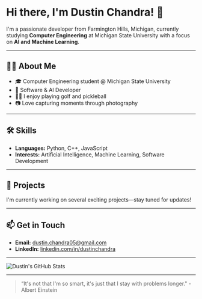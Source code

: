 # Hi there, I'm Dustin Chandra! 👋

I'm a passionate developer from Farmington Hills, Michigan, currently studying **Computer Engineering** at Michigan State University with a focus on **AI and Machine Learning**.

---

## 👨‍💻 About Me

- 🎓 Computer Engineering student @ Michigan State University
- 🤖 Software & AI Developer
- 🏌️‍♂️ I enjoy playing golf and pickleball
- 📷 Love capturing moments through photography

---

## 🛠️ Skills

- **Languages:** Python, C++, JavaScript
- **Interests:** Artificial Intelligence, Machine Learning, Software Development

---

## 🚀 Projects

I'm currently working on several exciting projects—stay tuned for updates!

---

## 📫 Get in Touch

- **Email:** [dustin.chandra05@gmail.com](mailto:dustin.chandra05@gmail.com)
- **LinkedIn:** [linkedin.com/in/dustinchandra](https://linkedin.com/in/dustinchandra)

---

![Dustin's GitHub Stats](https://github-readme-stats.vercel.app/api?username=dchandra05&show_icons=true&hide_title=true&theme=radical)

---

> “It's not that I'm so smart, it's just that I stay with problems longer." -  Albert Einstein

